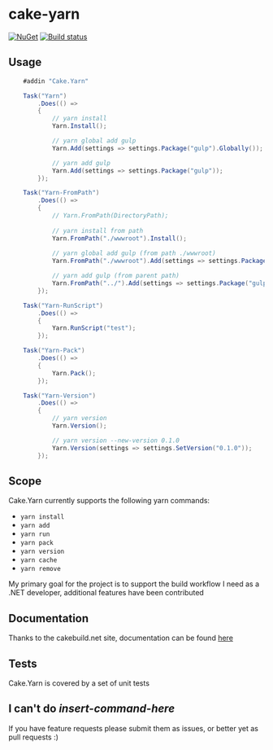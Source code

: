 # cake-yarn

[![NuGet](https://img.shields.io/nuget/v/Cake.Yarn.svg)](https://www.nuget.org/packages/Cake.Yarn/) [![Build status](https://ci.appveyor.com/api/projects/status/dch44vu64cs7nb98?svg=true)](https://ci.appveyor.com/project/MilovanovM/cake-yarn)

## Usage

```c#
    #addin "Cake.Yarn"

    Task("Yarn")
        .Does(() =>
        {
            // yarn install
            Yarn.Install();

            // yarn global add gulp
            Yarn.Add(settings => settings.Package("gulp").Globally());

            // yarn add gulp
            Yarn.Add(settings => settings.Package("gulp"));            
        });

    Task("Yarn-FromPath")
        .Does(() =>
        {
            // Yarn.FromPath(DirectoryPath);
            
            // yarn install from path
            Yarn.FromPath("./wwwroot").Install();
            
            // yarn global add gulp (from path ./wwwroot)
            Yarn.FromPath("./wwwroot").Add(settings => settings.Package("gulp").Globally());

            // yarn add gulp (from parent path)
            Yarn.FromPath("../").Add(settings => settings.Package("gulp"));
        });

    Task("Yarn-RunScript")
        .Does(() =>
        {
            Yarn.RunScript("test");
        });

    Task("Yarn-Pack")
        .Does(() =>
        {
            Yarn.Pack();
        });

    Task("Yarn-Version")
        .Does(() =>
        {
            // yarn version
            Yarn.Version();

            // yarn version --new-version 0.1.0
            Yarn.Version(settings => settings.SetVersion("0.1.0"));
        });
```

## Scope

Cake.Yarn currently supports the following yarn commands:

* ```yarn install```
* ```yarn add```
* ```yarn run```
* ```yarn pack```
* ```yarn version```
* ```yarn cache```
* ```yarn remove```

My primary goal for the project is to support the build workflow I need as a .NET developer, additional features have been contributed

## Documentation

Thanks to the cakebuild.net site, documentation can be found [here](http://cakebuild.net/api/cake.yarn/)

## Tests

Cake.Yarn is covered by a set of unit tests

## I can't do _insert-command-here_

If you have feature requests please submit them as issues, or better yet as pull requests :)

